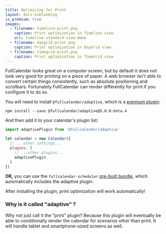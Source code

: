 ```yaml
---
title: Optimizing for Print
layout: docs-sublanding
is_premium: true
images:
  - filename: timeline-print.png
    caption: Print optimization in Timeline view
    url: timeline-standard-view-demo
  - filename: daygrid-print.png
    caption: Print optimization in DayGrid view
  - filename: timegrid-print.png
    caption: Print optimization in TimeGrid view
---
```


FullCalendar looks great on a computer screen, but by default it does not look very good for printing on a piece of paper. A web browser isn't able to convert certain things consistently, such as absolute positioning and scrollbars. Fortunately FullCalendar can render differently for print if you configure it to do so.

You will need to install `@fullcalendar/adaptive`, which is a [premium plugin](premium):

```
npm install --save @fullcalendar/adaptive@5.0.0-beta.4
```

And then add it to your calendar's plugin list:

```js
import adaptivePlugin from '@fullcalendar/adaptive'

let calendar = new Calendar({
  // ...other settings...
  plugins: [
    // ...other plugins...
    adaptivePlugin
  ]
})
```

**OR,** you can use the `fullcalendar-scheduler` [pre-built bundle](getting-started#pre-built-bundles), which automatically includes the adaptive plugin.

After installing the plugin, print optimization will work automatically!


### Why is it called "adaptive" ?

Why not just call it the "print" plugin? Because this plugin will eventually be able to conditionally render the calendar for scenarios other than print. It will handle tablet and smartphone-sized screens as well.
